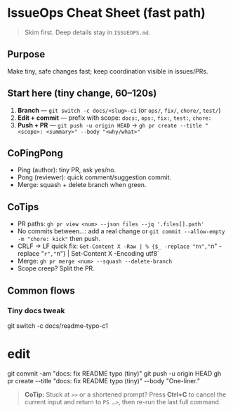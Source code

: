 # IssueOps Cheat Sheet (fast path)

> Skim first. Deep details stay in `ISSUEOPS.md`.

## Purpose
Make tiny, safe changes fast; keep coordination visible in issues/PRs.

## Start here (tiny change, 60–120s)
1. **Branch** — `git switch -c docs/<slug>-c1` (or `ops/`, `fix/`, `chore/`, `test/`)
2. **Edit + commit** — prefix with scope: `docs:`, `ops:`, `fix:`, `test:`, `chore:`
3. **Push + PR** — `git push -u origin HEAD` → `gh pr create --title "<scope>: <summary>" --body "<why/what>"`

## CoPingPong
- Ping (author): tiny PR, ask yes/no.
- Pong (reviewer): quick comment/suggestion commit.
- Merge: squash + delete branch when green.

## CoTips
- PR paths: `gh pr view <num> --json files --jq '.files[].path'`
- No commits between…: add a real change or `git commit --allow-empty -m "chore: kick"` then push.
- CRLF → LF quick fix: `Get-Content X -Raw | % {$_ -replace "`r`n","`n" -replace "`r","`n"} | Set-Content X -Encoding utf8`
- Merge: `gh pr merge <num> --squash --delete-branch`
- Scope creep? Split the PR.

## Common flows
### Tiny docs tweak
git switch -c docs/readme-typo-c1
# edit
git commit -am "docs: fix README typo (tiny)"
git push -u origin HEAD
gh pr create --title "docs: fix README typo (tiny)" --body "One-liner."
> **CoTip:** Stuck at `>>` or a shortened prompt? Press **Ctrl+C** to cancel the current input and return to `PS …>`, then re-run the last full command.




